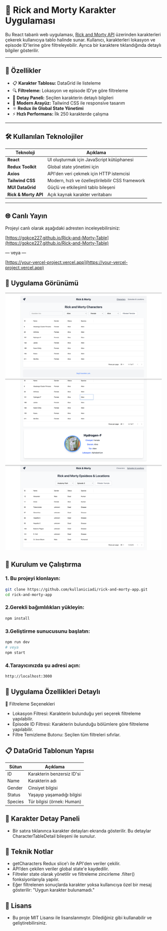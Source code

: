# 🧬 Rick and Morty Karakter Uygulaması

Bu React tabanlı web uygulaması, [Rick and Morty API](https://rickandmortyapi.com/) üzerinden karakterleri çekerek kullanıcıya tablo halinde sunar. Kullanıcı, karakterleri lokasyon ve episode ID'lerine göre filtreleyebilir. Ayrıca bir karaktere tıklandığında detaylı bilgiler gösterilir.

---

## 🚀 Özellikler

- 📋 **Karakter Tablosu:** DataGrid ile listeleme
- 🔍 **Filtreleme:** Lokasyon ve episode ID’ye göre filtreleme
- 📌 **Detay Paneli:** Seçilen karakterin detaylı bilgileri
- 🎨 **Modern Arayüz:** Tailwind CSS ile responsive tasarım
- ⚛️ **Redux ile Global State Yönetimi**
- ⚡️ **Hızlı Performans:** İlk 250 karakterde çalışma

---

## 🛠️ Kullanılan Teknolojiler

| Teknoloji        | Açıklama                                          |
|------------------|---------------------------------------------------|
| **React**        | UI oluşturmak için JavaScript kütüphanesi         |
| **Redux Toolkit**| Global state yönetimi için                       |
| **Axios**        | API'den veri çekmek için HTTP istemcisi           |
| **Tailwind CSS** | Modern, hızlı ve özelleştirilebilir CSS framework |
| **MUI DataGrid** | Güçlü ve etkileşimli tablo bileşeni               |
| **Rick & Morty API** | Açık kaynak karakter veritabanı               |

---

## 🌐 Canlı Yayın

Projeyi canlı olarak aşağıdaki adresten inceleyebilirsiniz:

[https://gokce227.github.io/Rick-and-Morty-Table](https://gokce227.github.io/Rick-and-Morty-Table)

— veya —

[https://your-vercel-project.vercel.app](https://your-vercel-project.vercel.app)


## 📸 Uygulama Görünümü


![home](./public/home.png)
![caharctar](./public/charactars.png)
![episodeandlocation](./public/episodeandlocation.png)

## 🧰 Kurulum ve Çalıştırma

### 1. Bu projeyi klonlayın:
```bash
git clone https://github.com/kullaniciadi/rick-and-morty-app.git
cd rick-and-morty-app
``` 
### 2.Gerekli bağımlılıkları yükleyin:
```bash
npm install
```

### 3.Geliştirme sunucusunu başlatın:
```bash
npm run dev
# veya
npm start
```

### 4.Tarayıcınızda şu adresi açın:
```bash
http://localhost:3000 

```
## 📌 Uygulama Özellikleri Detaylı
🔎 Filtreleme Seçenekleri
- Lokasyon Filtresi: Karakterin bulunduğu yeri seçerek filtreleme yapılabilir.
- Episode ID Filtresi: Karakterin bulunduğu bölümlere göre filtreleme yapılabilir.
- Filtre Temizleme Butonu: Seçilen tüm filtreleri sıfırlar.

## 📋 DataGrid Tablonun Yapısı

| Sütun   | Açıklama                   |
| ------- | -------------------------- |
| ID      | Karakterin benzersiz ID'si |
| Name    | Karakterin adı             |
| Gender  | Cinsiyet bilgisi           |
| Status  | Yaşayıp yaşamadığı bilgisi |
| Species | Tür bilgisi (örnek: Human) |

## 🧍 Karakter Detay Paneli
- Bir satıra tıklanınca karakter detayları ekranda gösterilir. Bu detaylar CharacterTableDetail bileşeni ile sunulur.

## 🧪 Teknik Notlar
- getCharacters Redux slice'ı ile API'den veriler çekilir.
- API’den çekilen veriler global state'e kaydedilir.
- Filtreler state olarak yönetilir ve filtreleme zincirleme .filter() fonksiyonlarıyla yapılır.
- Eğer filtrelenen sonuçlarda karakter yoksa kullanıcıya özel bir mesaj gösterilir: "Uygun karakter bulunamadı."


## 📄 Lisans
- Bu proje MIT Lisansı ile lisanslanmıştır. Dilediğiniz gibi kullanabilir ve geliştirebilirsiniz.

